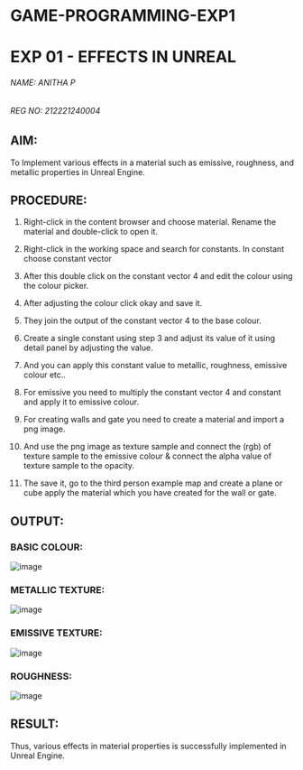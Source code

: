 # GAME-PROGRAMMING-EXP1
# EXP 01 - EFFECTS IN UNREAL

###### NAME: ANITHA P
###### REG NO: 212221240004

## AIM:

To Implement various effects in a material such as emissive, roughness, and metallic properties in Unreal Engine.

## PROCEDURE:

1. Right-click in the content browser and choose material.  Rename the material and double-click to open it.

2. Right-click in the working space and search for constants. In constant choose constant vector 

3. After this double click on the constant vector 4 and edit the colour using the colour
picker.

4. After adjusting the colour click okay and save it.

5. They join the output of the constant vector 4 to the base colour.

6. Create a single constant using step 3 and adjust its value of it using detail panel by
adjusting the value.

7. And you can apply this constant value to metallic, roughness, emissive colour etc..

8. For emissive you need to multiply the constant vector 4 and constant and apply it to
emissive colour.

9. For creating walls and gate you need to create a material and import a png image.

10. And use the png image as texture sample and connect the (rgb) of texture sample to
the emissive colour & connect the alpha value of texture sample to the opacity.

11. The save it, go to the third person example map and create a plane or cube apply the
material which you have created for the wall or gate.

## OUTPUT:

### BASIC COLOUR:
![image](https://github.com/anithapalani2123/GAME-PROGRAMMING-EXP1/assets/94184990/4187dc78-b677-467e-9b88-df876da31f59)


### METALLIC TEXTURE:
![image](https://github.com/anithapalani2123/GAME-PROGRAMMING-EXP1/assets/94184990/05cad93a-4068-4837-ae39-e1a919d03fc1)



### EMISSIVE TEXTURE:

![image](https://github.com/anithapalani2123/GAME-PROGRAMMING-EXP1/assets/94184990/4161d296-3ac2-40be-9330-aee0935b55db)

### ROUGHNESS:

![image](https://github.com/anithapalani2123/GAME-PROGRAMMING-EXP1/assets/94184990/68ae34ee-9bc2-40c0-b5ae-d8afddd1445d)


## RESULT:

Thus, various effects in material properties is successfully implemented in Unreal Engine.
